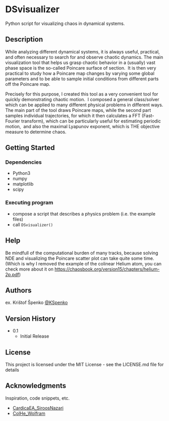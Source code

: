 # DSvisualizer
Python script for visualizing chaos in dynamical systems.

## Description
While analyzing different dynamical systems, it is always useful, practical, and often necessary to search for and observe chaotic dynamics.
The main visualization tool that helps us grasp chaotic behavior in a (usually) vast phase space is the so-called Poincare surface of section. 
It is then very practical to study how a Poincare map changes by varying some global parameters and to be able to sample initial conditions from different parts off the Poincare map.

Precisely for this purpose, I created this tool as a very convenient tool for quickly demonstrating chaotic motion. 
I composed a general class/solver which can be applied to many different physical problems in different ways.
The main part of the tool draws Poincare maps, while the second part samples individual trajectories, for which it then calculates a FFT (Fast-Fourier transform), which can be particularly useful for estimating periodic motion, 
and also the maximal Lyapunov exponent, which is THE objective measure to determine chaos.

## Getting Started

### Dependencies

* Python3
* numpy
* matplotlib
* scipy

### Executing program

* compose a script that describes a physics problem (i.e. the example files)
* call ```DSvisualizer()```

## Help

Be mindfull of the computational burden of many tracks,
because solving NDE and visualizing the Poincare scatter plot can take quite some time.
(Which is why I removed the example of the colinear Helium atom, you can check more about it on https://chaosbook.org/version15/chapters/helium-2p.pdf)

## Authors

ex. Krištof Špenko [@KSpenko](https://twitter.com/kspenko)

## Version History

* 0.1
    * Initial Release

## License

This project is licensed under the MIT License - see the LICENSE.md file for details

## Acknowledgments

Inspiration, code snippets, etc.
* [CardicaEA_SiroosNazari](https://www.researchgate.net/publication/274122953_Modified_Modeling_of_the_Heart_by_Applying_Nonlinear_Oscillators_and_Designing_Proper_Control_Signal)
* [ColHe_Wolfram](https://demonstrations.wolfram.com/CollinearClassicalHeliumAtom/)
